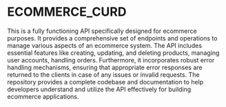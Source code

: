 # ECOMMERCE_CURD
This is a fully functioning API specifically designed for ecommerce purposes. It provides a comprehensive set of endpoints and operations to manage various aspects of an ecommerce system. The API includes essential features like creating, updating, and deleting products, managing user accounts, handling orders. Furthermore, it incorporates robust error handling mechanisms, ensuring that appropriate error responses are returned to the clients in case of any issues or invalid requests. The repository provides a complete codebase and documentation to help developers understand and utilize the API effectively for building ecommerce applications.
